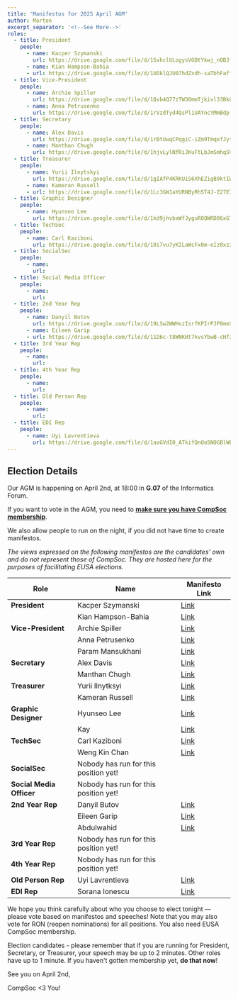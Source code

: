 ```yaml
---
title: 'Manifestos for 2025 April AGM'
author: Marton
excerpt_separator: '<!--See More-->'
roles:
  - title: President
    people:
      - name: Kacper Szymanski
        url: https://drive.google.com/file/d/1SvhclULogysVGBtYkwj_nOBJfKHwWlsP/view?usp=sharing
      - name: Kian Hampson-Bahia
      - url: https://drive.google.com/file/d/1UOklQJU07hdZxdh-saTbhFaff1emDK9i/view?usp=sharing
  - title: Vice-President
    people:
      - name: Archie Spiller
        url: https://drive.google.com/file/d/1Qvb4Q77zTW30mmTjkivl33BkQ5cZJnHK/view?usp=sharing
      - name: Anna Petrusenko
        url: https://drive.google.com/file/d/1rVzdTyd4QsPl1UAYncYMmBdp-q9NbSnJ/view?usp=sharing
  - title: Secretary
    people:
      - name: Alex Davis
        url: https://drive.google.com/file/d/1rBtUwqCPqgiC-iZm9TmqefJytnHfF4ho/view?usp=sharing
      - name: Manthan Chugh
        url: https://drive.google.com/file/d/1hjvLylNfRiJKuFtLbJmSmhqSVE85ozWG/view?usp=sharing
  - title: Treasurer
    people:
      - name: Yurii Ilnytskyi
        url: https://drive.google.com/file/d/1gIAfP4KRKUiS6XhEZigB9ktIWrZVfi-Y/view?usp=sharing
      - name: Kameran Russell
      - url: https://drive.google.com/file/d/1Lc3GW1aYURNByRh5T4J-Z27EIXGNm30j/view?usp=sharing
  - title: Graphic Designer
    people:
      - name: Hyunseo Lee
        url: https://drive.google.com/file/d/1kd9jhvbxWfJyguR8QWRD86xGT7tQlkMd/view?usp=sharing
  - title: TechSec
    people: 
      - name: Carl Kaziboni
        url: https://drive.google.com/file/d/10i7vu7yKILaWcFx0m-eIz0xzz5NJYkdX/view?usp=sharing
  - title: SocialSec
    people:
      - name: 
        url: 
  - title: Social Media Officer
    people:
      - name: 
        url: 
  - title: 2nd Year Rep
    people:
      - name: Danyil Butov
        url: https://drive.google.com/file/d/19LSw2WWHvzIsrfKPIrPJP0meXdxJMFce/view?usp=sharing
      - name: Eileen Garip
      - url: https://drive.google.com/file/d/11D6c-t8WNKHt7kvsYbwB-cHfz9aQh9tm/view?usp=sharing
  - title: 3rd Year Rep
    people:
      - name: 
        url: 
  - title: 4th Year Rep
    people:
      - name: 
        url: 
  - title: Old Person Rep
    people:
      - name: 
        url: 
  - title: EDI Rep
    people:
      - name: Uyi Lavrentieva
        url: https://drive.google.com/file/d/1aoGVdI0_ATkifQnOo5NOGBlWPTjBcH3K/view?usp=sharing
---
```


## Election Details

Our AGM is happening on April 2nd, at 18:00 in **G.07** of the Informatics Forum.

If you want to vote in the AGM, you need to **[make sure you have CompSoc membership](/join)**.

We also allow people to run on the night, if you did not have time to create manifestos.

_The views expressed on the following manifestos are the candidates' own and do not represent those of CompSoc. They are hosted here for the purposes of facilitating EUSA elections._

| Role                     | Name                   | Manifesto Link                                                                                       |
| ------------------------ | ---------------------- | ---------------------------------------------------------------------------------------------------- |
| **President**            | Kacper Szymanski  | [Link](https://drive.google.com/file/d/1SvhclULogysVGBtYkwj_nOBJfKHwWlsP/view?usp=sharing) |
|                          | Kian Hampson-Bahia| [Link](https://drive.google.com/file/d/1UOklQJU07hdZxdh-saTbhFaff1emDK9i/view?usp=sharing) |
| **Vice-President**       | Archie Spiller | [Link](https://drive.google.com/file/d/1Qvb4Q77zTW30mmTjkivl33BkQ5cZJnHK/view?usp=sharing) |
|                          | Anna Petrusenko| [Link](https://drive.google.com/file/d/1rVzdTyd4QsPl1UAYncYMmBdp-q9NbSnJ/view?usp=sharing) |
|                          | Param Mansukhani | [Link](https://drive.google.com/file/d/1JBuoHQZBCb0uRgozl2A9GPCfeayJZFzG/view?usp=sharing) |
| **Secretary**            | Alex Davis | [Link](https://drive.google.com/file/d/1rBtUwqCPqgiC-iZm9TmqefJytnHfF4ho/view?usp=sharing) |
|                          | Manthan Chugh | [Link](https://drive.google.com/file/d/1hjvLylNfRiJKuFtLbJmSmhqSVE85ozWG/view?usp=sharing) |
| **Treasurer**            | Yurii Ilnytksyi | [Link](https://drive.google.com/file/d/1gIAfP4KRKUiS6XhEZigB9ktIWrZVfi-Y/view?usp=sharing) |
|                          | Kameran Russell | [Link](https://drive.google.com/file/d/1Lc3GW1aYURNByRh5T4J-Z27EIXGNm30j/view?usp=sharing) |
| **Graphic Designer**     | Hyunseo Lee | [Link](https://drive.google.com/file/d/1kd9jhvbxWfJyguR8QWRD86xGT7tQlkMd/view?usp=sharing) |
|                          | Kay         | [Link](https://drive.google.com/file/d/1GKcUs92ABqKCjLRIkOjhj516cB_eXk3d/view?usp=sharing) |
| **TechSec**              | Carl Kaziboni | [Link](https://drive.google.com/file/d/10i7vu7yKILaWcFx0m-eIz0xzz5NJYkdX/view?usp=sharing) |
|                          | Weng Kin Chan | [Link](https://drive.google.com/file/d/11JW56x6ZSRXTQkdaxXJ37pNfmzWLpZZe/view?usp=sharing) |
| **SocialSec**            | Nobody has run for this position yet! |  |
| **Social Media Officer** | Nobody has run for this position yet! |  |
| **2nd Year Rep**         | Danyil Butov | [Link](https://drive.google.com/file/d/19LSw2WWHvzIsrfKPIrPJP0meXdxJMFce/view?usp=sharing) |
|                          | Eileen Garip | [Link](https://drive.google.com/file/d/11D6c-t8WNKHt7kvsYbwB-cHfz9aQh9tm/view?usp=sharing) |
|                          | Abdulwahid | [Link](https://drive.google.com/file/d/1obA-RzZ8MVmY7TfHdAZG1aaqogBrGu_o/view?usp=sharing) |
| **3rd Year Rep**         | Nobody has run for this position yet! |  |
| **4th Year Rep**         | Nobody has run for this position yet! |  |
| **Old Person Rep**       | Uyi Lavrentieva | [Link](https://drive.google.com/file/d/1aoGVdI0_ATkifQnOo5NOGBlWPTjBcH3K/view?usp=sharing) |
| **EDI Rep**              | Sorana Ionescu | [Link](https://drive.google.com/file/d/1pZOQFZNWwVR2JjX7hIvWvdj-pGG0ydbd/view?usp=sharing) |

We hope you think carefully about who you choose to elect tonight — please vote based on manifestos and speeches! Note that you may also vote for RON (reopen nominations) for all positions. You also need EUSA CompSoc membership.

Election candidates - please remember that if you are running for President, Secretary, or Treasurer, your speech may be up to 2 minutes. Other roles have up to 1 minute. If you haven't gotten membership yet, **do that now**!


See you on April 2nd,

CompSoc <3 You!
